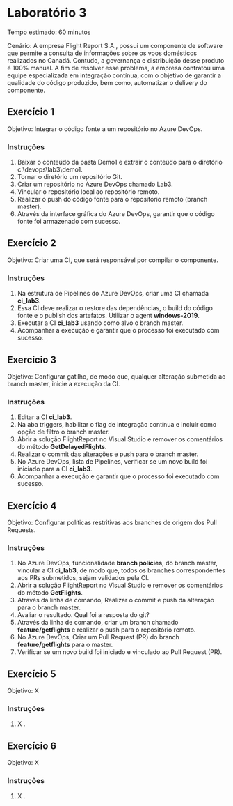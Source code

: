 # Laboratório 3

Tempo estimado: 60 minutos

Cenário: A empresa Flight Report S.A., possui um componente de software que permite a consulta de informações sobre os voos domésticos realizados no Canadá. Contudo, a governança e distribuição desse produto é 100% manual. A fim de resolver esse problema, a empresa contratou uma equipe especializada em integração contínua, com o objetivo de garantir a qualidade do código produzido, bem como, automatizar o delivery do componente.

## Exercício 1
 
Objetivo: Integrar o código fonte a um repositório no Azure DevOps.

### Instruções

<ol>
    <li> Baixar o conteúdo da pasta Demo1 e extrair o conteúdo para o diretório c:\devops\lab3\demo1.
    <li> Tornar o diretório um repositório Git.
    <li> Criar um repositório no Azure DevOps chamado Lab3.
    <li> Vincular o repositório local ao repositório remoto.
    <li> Realizar o push do código fonte para o repositório remoto (branch master).
    <li> Através da interface gráfica do Azure DevOps, garantir que o código fonte foi armazenado com sucesso.
</ol>

## Exercício 2

Objetivo: Criar uma CI, que será responsável por compilar o componente.

### Instruções

<ol>
    <li> Na estrutura de Pipelines do Azure DevOps, criar uma CI chamada <b>ci_lab3</b>.
    <li> Essa CI deve realizar o restore das dependências, o build do código fonte e o publish dos artefatos. Utilizar o agent <b>windows-2019</b>.
    <li> Executar a CI <b>ci_lab3</b> usando como alvo o branch master.
    <li> Acompanhar a execução e garantir que o processo foi executado com sucesso.
</ol>

## Exercício 3

Objetivo: Configurar gatilho, de modo que, qualquer alteração submetida ao branch master, inicie a execução da CI.

### Instruções

<ol>
    <li> Editar a CI <b>ci_lab3</b>.
    <li> Na aba triggers, habilitar o flag de integração contínua e incluir como opção de filtro o branch master.
    <li> Abrir a solução FlightReport no Visual Studio e remover os comentários do método <b>GetDelayedFlights</b>.
    <li> Realizar o commit das alterações e push para o branch master.
    <li> No Azure DevOps, lista de Pipelines, verificar se um novo build foi iniciado para a CI <b>ci_lab3</b>.
    <li> Acompanhar a execução e garantir que o processo foi executado com sucesso.
</ol>

## Exercício 4

Objetivo: Configurar políticas restritivas aos branches de origem dos Pull Requests.

### Instruções

<ol>
    <li> No Azure DevOps, funcionalidade <b>branch policies</b>, do branch master, vincular a CI <b>ci_lab3</b>, de modo que, todos os branches correspondentes aos PRs submetidos, sejam validados pela CI.
    <li> Abrir a solução FlightReport no Visual Studio e remover os comentários do método <b>GetFlights</b>.
    <li> Através da linha de comando, Realizar o commit e push da alteração para o branch master.
    <li> Avaliar o resultado. Qual foi a resposta do git?
    <li> Através da linha de comando, criar um branch chamado <b>feature/getflights</b> e realizar o push para o repositório remoto.
    <li> No Azure DevOps, Criar um Pull Request (PR) do branch <b>feature/getflights</b> para o master.
    <li> Verificar se um novo build foi iniciado e vinculado ao Pull Request (PR).
</ol>

## Exercício 5

Objetivo: X

### Instruções

<ol>
    <li> X </b>.
</ol>

## Exercício 6

Objetivo: X

### Instruções

<ol>
    <li> X </b>.
</ol>